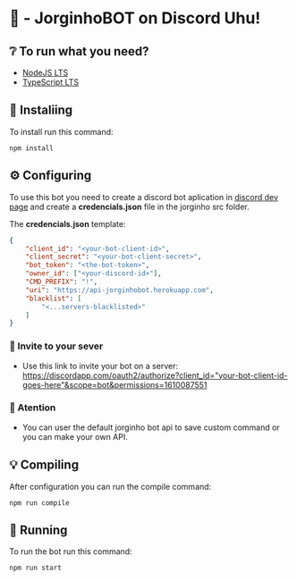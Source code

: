 # 🤖 - JorginhoBOT on Discord Uhu!

## ❔ To run what you need?

- [NodeJS LTS](https://nodejs.org/en/download/)
- [TypeScript LTS](https://www.npmjs.com/package/typescript)

## 🎉 Instaliing

To install run this command:

```shell
npm install
```

## ⚙️ Configuring

To use this bot you need to create a discord bot aplication in [discord dev page](https://discord.com/developers/applications/) and create a **credencials.json** file in the jorginho src folder.

The **credencials.json** template:
```json
{
	"client_id": "<your-bot-client-id>",
	"client_secret": "<your-bot-client-secret>",
	"bot_token": "<the-bot-token>",
	"owner_id": ["<your-discord-id>"],
	"CMD_PREFIX": "!",
	"uri": "https://api-jorginhobot.herokuapp.com",
	"blacklist": [
		"<...servers-blacklisted>"
	]
}
```

### 📩 Invite to your sever

- Use this link to invite your bot on a server: https://discordapp.com/oauth2/authorize?client_id="your-bot-client-id-goes-here"&scope=bot&permissions=1610087551

### 🛑 Atention

- You can user the default jorginho bot api to save custom command or you can make your own API.

## 💡 Compiling

After configuration you can run the compile command:

```shell
npm run compile
```

## 🔮 Running

To run the bot run this command:

```shell
npm run start
```

